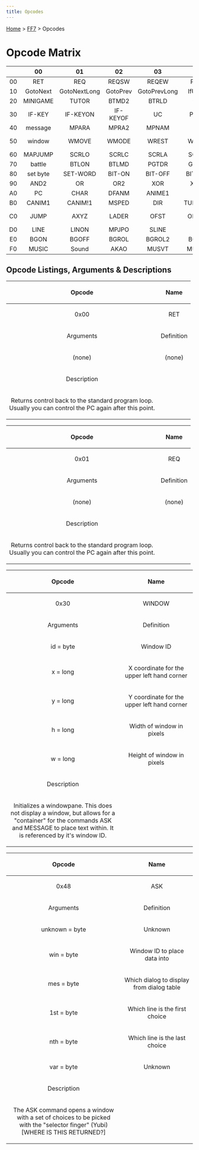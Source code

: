 ```yaml
---
title: Opcodes
---
```


[Home](../Main%20Page.md) > [FF7](../FF7.md) > Opcodes

# Opcode Matrix

|     |    00    |      01      |    02    |      03      |   04    |    05    |   06    |    07    |    08    |    09     |   0A   |    0B    |    0C    |   0D    |   0E   |    0F    |
|:---:|:--------:|:------------:|:--------:|:------------:|:-------:|:--------:|:-------:|:--------:|:--------:|:---------:|:------:|:--------:|:--------:|:-------:|:------:|:--------:|
| 00  |   RET    |     REQ      |  REQSW   |    REQEW     |  PREQ   |  PRQSW   |  PRQEW  |  RETTO   |   JOIN   |   SPLIT   | SPTYPE |  GTPYE   |   ?OC?   |  ?OD?   | DSKCG  | SPECIAL  |
| 10  | GotoNext | GotoNextLong | GotoPrev | GotoPrevLong | IfUByte | IfUByteL | IfSWord | IfSWordL | IfUSWord | IfUSWordL |   \-   |    \-    |   ?1C?   |   \-    |   \-   |    \-    |
| 20  | MINIGAME |    TUTOR     |  BTMD2   |    BTRLD     |  wait   |  NFADE   |  BLINK  | BGMOVIE  |  KAWAI   |   KAWIW   | PMOVA  |   SLIP   |  BGPDH   |  BGSCR  |  WCLS  |  WSIZW   |
| 30  |  IF-KEY  |   IF-KEYON   | IF-KEYOF |      UC      |  PDIRA  |  PTURA   |  WSPCL  |  WNUMB   |  STTIM   |   GOLD+   | GOLD-  |  CHGLD   | HMPMAX1  | HMPMAX2 | MHMMX  | HMPMAX3  |
| 40  | message  |    MPARA     |  MPRA2   |    MPNAM     |   \-    |   MP+    |   \-    |   MP-    |   ASK    |   MENU    | MENU2  |  BTLTB   |    \-    |   HP+   |   \-   |   HP-    |
| 50  |  window  |    WMOVE     |  WMODE   |    WREST     |  WCLSE  |   WROW   |  GWCOL  |  SWCOL   |  ST-ITM  |  DL-ITM   | CK-ITM |  SM-TRA  |  DM-TRA  | CM-TRA  | SHAKE  |   NOP    |
| 60  | MAPJUMP  |    SCRLO     |  SCRLC   |    SCRLA     |  SCR2D  |  SCRCC   | SCR2DC  |  SCRLW   |  SCR2DL  |   MPDSP   | VWOFT  |   FADE   |  FADEW   |  IDLCK  | LSTMP  |  SCRLP   |
| 70  |  battle  |    BTLON     |  BTLMD   |    PGTDR     |  GETPC  |  PXYZI   |  PLUS!  |  PLUS2!  |  MINUS!  |  MINUS2!  |  INC!  |  INC2!   |   DEC!   |  DEC2!  | TLKON  |  RDMSD   |
| 80  | set byte |   SET-WORD   |  BIT-ON  |   BIT-OFF    | BIT-XOR |   PLUS   |  PLUS2  |  MINUS   |  MINUS2  |    MUL    |  MUL2  |   DIV    |   DIV2   |   MOD   |  MOD2  |   AND    |
| 90  |   AND2   |      OR      |   OR2    |     XOR      |  XOR2   |   INC    |  INC2   |   DEC    |   DEC2   |  RANDOM   | LBYTE  |  HBYTE   |  2BYTE   |  SETX   |  GETX  | SEARCHX  |
| A0  |    PC    |     CHAR     |  DFANM   |    ANIME1    |  VISI   |   XYZI   |   XYI   |   XYZ    |   MOVE   |   CMOVE   |  MOVA  |   TURA   |  ANIMW   |  FMOVE  | ANIME2 |  ANIM!1  |
| B0  |  CANIM1  |   CANIM!1    |  MSPED   |     DIR      | TURNGEN |   TURN   |  DIRA   |  GETDIR  |  GETAXY  |   GETAI   | ANIM!2 |  CANIM2  | CANIM!2  |  ASPED  |   \-   |    CC    |
| C0  |   JUMP   |     AXYZ     |  LADER   |     OFST     |  OFSTW  |  TALKR   |  SLIDR  |  SOLID   |  PRTYP   |   PRTYM   | PRTYE  | IF-PRTYQ | IF-MEMBQ |  MMB+-  | MMBLK  |  MMBUK   |
| D0  |   LINE   |    LINON     |  MPJPO   |    SLINE     |   SIN   |   COS    |  TLKR2  |  SLDR2   |  PMJMP   |  PMJMP2   | AKAO2  |  FCFIX   |  CCANM   |  ANIMB  | TURNW  |  MPPAL   |
| E0  |   BGON   |    BGOFF     |  BGROL   |    BGROL2    |  BGCLR  |  STPAL   |  LDPAL  |   CPPA   |  RTPAL   |   ADPAL   | MPPAL2 |  STPLS   |  LDPLS   | CPPAL2  | RTPAL2 |  ADPAL2  |
| F0  |  MUSIC   |    Sound     |   AKAO   |    MUSVT     |  MUSVM  |  MULCK   |  BMUSC  |  CHMPH   |  PMVIE   |   MOVIE   | MVIEF  |  MVCAM   |  FMUSC   |  CMUSC  | CHMST  | GAMEOVER |

## Opcode Listings, Arguments & Descriptions

<table>
<thead>
<tr class="header">
<th style="text-align: center;"><p>Opcode</p></th>
<th style="text-align: center;"><p>Name</p></th>
</tr>
</thead>
<tbody>
<tr class="odd">
<td style="text-align: center;"><p>0x00</p></td>
<td style="text-align: center;"><p>RET</p></td>
</tr>
<tr class="even">
<td style="text-align: center;"><p>Arguments</p></td>
<td style="text-align: center;"><p>Definition</p></td>
</tr>
<tr class="odd">
<td style="text-align: center;"><p>(none)</p></td>
<td style="text-align: center;"><p>(none)</p></td>
</tr>
<tr class="even">
<td style="text-align: center;"><p>Description</p></td>
<td style="text-align: center;"></td>
</tr>
<tr class="odd">
<td style="text-align: center;"><p>Returns control back to the standard program loop.<br />
Usually you can control the PC again after this point.</p></td>
<td style="text-align: center;"></td>
</tr>
</tbody>
</table>

<table>
<thead>
<tr class="header">
<th style="text-align: center;"><p>Opcode</p></th>
<th style="text-align: center;"><p>Name</p></th>
</tr>
</thead>
<tbody>
<tr class="odd">
<td style="text-align: center;"><p>0x01</p></td>
<td style="text-align: center;"><p>REQ</p></td>
</tr>
<tr class="even">
<td style="text-align: center;"><p>Arguments</p></td>
<td style="text-align: center;"><p>Definition</p></td>
</tr>
<tr class="odd">
<td style="text-align: center;"><p>(none)</p></td>
<td style="text-align: center;"><p>(none)</p></td>
</tr>
<tr class="even">
<td style="text-align: center;"><p>Description</p></td>
<td style="text-align: center;"></td>
</tr>
<tr class="odd">
<td style="text-align: center;"><p>Returns control back to the standard program loop.<br />
Usually you can control the PC again after this point.</p></td>
<td style="text-align: center;"></td>
</tr>
</tbody>
</table>

<table>
<thead>
<tr class="header">
<th style="text-align: center;"><p>Opcode</p></th>
<th style="text-align: center;"><p>Name</p></th>
</tr>
</thead>
<tbody>
<tr class="odd">
<td style="text-align: center;"><p>0x30</p></td>
<td style="text-align: center;"><p>WINDOW</p></td>
</tr>
<tr class="even">
<td style="text-align: center;"><p>Arguments</p></td>
<td style="text-align: center;"><p>Definition</p></td>
</tr>
<tr class="odd">
<td style="text-align: center;"><p>id = byte</p></td>
<td style="text-align: center;"><p>Window ID</p></td>
</tr>
<tr class="even">
<td style="text-align: center;"><p>x = long</p></td>
<td style="text-align: center;"><p>X coordinate for the upper left hand corner</p></td>
</tr>
<tr class="odd">
<td style="text-align: center;"><p>y = long</p></td>
<td style="text-align: center;"><p>Y coordinate for the upper left hand corner</p></td>
</tr>
<tr class="even">
<td style="text-align: center;"><p>h = long</p></td>
<td style="text-align: center;"><p>Width of window in pixels</p></td>
</tr>
<tr class="odd">
<td style="text-align: center;"><p>w = long</p></td>
<td style="text-align: center;"><p>Height of window in pixels</p></td>
</tr>
<tr class="even">
<td style="text-align: center;"><p>Description</p></td>
<td style="text-align: center;"></td>
</tr>
<tr class="odd">
<td style="text-align: center;"><p>Initializes a windowpane. This does not display a window, but allows for a<br />
"container" for the commands ASK and MESSAGE to place text within. It<br />
is referenced by it's window ID.</p></td>
<td style="text-align: center;"></td>
</tr>
</tbody>
</table>

<table>
<thead>
<tr class="header">
<th style="text-align: center;"><p>Opcode</p></th>
<th style="text-align: center;"><p>Name</p></th>
</tr>
</thead>
<tbody>
<tr class="odd">
<td style="text-align: center;"><p>0x48</p></td>
<td style="text-align: center;"><p>ASK</p></td>
</tr>
<tr class="even">
<td style="text-align: center;"><p>Arguments</p></td>
<td style="text-align: center;"><p>Definition</p></td>
</tr>
<tr class="odd">
<td style="text-align: center;"><p>unknown = byte</p></td>
<td style="text-align: center;"><p>Unknown</p></td>
</tr>
<tr class="even">
<td style="text-align: center;"><p>win = byte</p></td>
<td style="text-align: center;"><p>Window ID to place data into</p></td>
</tr>
<tr class="odd">
<td style="text-align: center;"><p>mes = byte</p></td>
<td style="text-align: center;"><p>Which dialog to display from dialog table</p></td>
</tr>
<tr class="even">
<td style="text-align: center;"><p>1st = byte</p></td>
<td style="text-align: center;"><p>Which line is the first choice</p></td>
</tr>
<tr class="odd">
<td style="text-align: center;"><p>nth = byte</p></td>
<td style="text-align: center;"><p>Which line is the last choice</p></td>
</tr>
<tr class="even">
<td style="text-align: center;"><p>var = byte</p></td>
<td style="text-align: center;"><p>Unknown</p></td>
</tr>
<tr class="odd">
<td style="text-align: center;"><p>Description</p></td>
<td style="text-align: center;"></td>
</tr>
<tr class="even">
<td style="text-align: center;"><p>The ASK command opens a window with a set of choices to be picked<br />
with the "selector finger" (Yubi) [WHERE IS THIS RETURNED?]</p></td>
<td style="text-align: center;"></td>
</tr>
</tbody>
</table>
